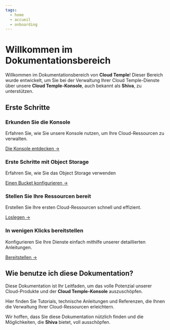 ```yaml
---
tags:
  - home
  - accueil
  - onboarding
---
```


# Willkommen im Dokumentationsbereich

Willkommen im Dokumentationsbereich von **Cloud Temple**! Dieser Bereich wurde entwickelt, um Sie bei der Verwaltung Ihrer Cloud Temple-Dienste über unsere **Cloud Temple-Konsole**, auch bekannt als **Shiva**, zu unterstützen.

## Erste Schritte

<div class="card-grid">
  <div class="card">
    <h3>Erkunden Sie die Konsole</h3>
    <p>Erfahren Sie, wie Sie unsere Konsole nutzen, um Ihre Cloud-Ressourcen zu verwalten.</p>
    <a href="../console/" class="card-link">Die Konsole entdecken &rarr;</a>
  </div>
    <div class="card">
    <h3>Erste Schritte mit Object Storage</h3>
    <p>Erfahren Sie, wie Sie das Object Storage verwenden</p>
    <a href="../storage/oss/quickstart/" class="card-link">Einen Bucket konfigurieren &rarr;</a>
  </div>
  <div class="card">
    <h3>Stellen Sie Ihre Ressourcen bereit</h3>
    <p>Erstellen Sie Ihre ersten Cloud-Ressourcen schnell und effizient.</p>
    <a href="../console/" class="card-link">Loslegen &rarr;</a>
  </div>
  <div class="card">
    <h3>In wenigen Klicks bereitstellen</h3>
    <p>Konfigurieren Sie Ihre Dienste einfach mithilfe unserer detaillierten Anleitungen.</p>
    <a href="../console/" class="card-link">Bereitstellen &rarr;</a>
  </div>
</div>

## Wie benutze ich diese Dokumentation?
Diese Dokumentation ist Ihr Leitfaden, um das volle Potenzial unserer Cloud-Produkte und der **Cloud Temple-Konsole** auszuschöpfen.

Hier finden Sie Tutorials, technische Anleitungen und Referenzen, die Ihnen die Verwaltung Ihrer Cloud-Ressourcen erleichtern.

Wir hoffen, dass Sie diese Dokumentation nützlich finden und die Möglichkeiten, die **Shiva** bietet, voll ausschöpfen.